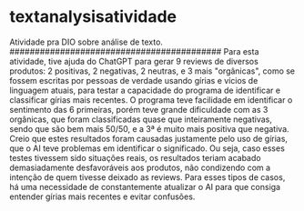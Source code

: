 # textanalysisatividade
Atividade pra DIO sobre análise de texto.
##########################################
Para esta atividade, tive ajuda do ChatGPT para gerar 9 reviews de diversos produtos: 2 positivas, 2 negativas, 2 neutras, e 3 mais "orgânicas", como se fossem escritas por pessoas de verdade usando gírias e vícios de linguagem atuais, para testar a capacidade do programa de identificar e classificar gírias mais recentes.
O programa teve facilidade em identificar o sentimento das 6 primeiras, porém teve grande dificuldade com as 3 orgânicas, que foram classificadas quase que inteiramente negativas, sendo que são bem mais 50/50, e a 3ª é muito mais positiva que negativa.
Creio que estes resultados foram causadas justamente pelo uso de gírias, que o AI teve problemas em identificar o significado. Ou seja, caso esses testes tivessem sido situações reais, os resultados teriam acabado demasiadamente desfavoráveis aos produtos, não condizendo com a intenção de quem tivesse deixado as reviews.
Para esses tipos de casos, há uma necessidade de constantemente atualizar o AI para que consiga entender gírias mais recentes e evitar confusões.
